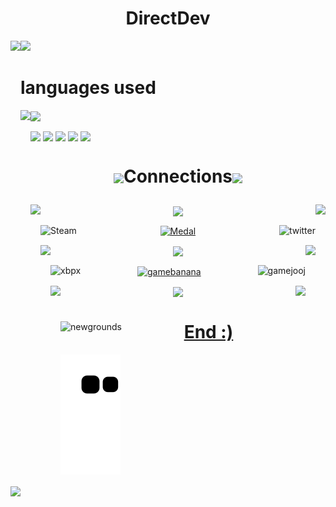 #  <h1 align="center"> DirectDev</h1>

<div>
	<body>
  <a href"https://github.com/Directinho/">
<p>
<img height="180cm" weight="50" align="down" src="https://c.tenor.com/T9xkJO7G7poAAAAM/elma-pointing.gif"/> 
<img height="180cm" align="left" src="https://github-readme-stats.vercel.app/api?username=Directinho&show_icons=true&theme=radical&include_all_commits=true&count_private=private"/>
</p>
</div>
<div>
<p>
	
	
</p>	
</div>
<div>
<p>
	
<h1 align="down">languages used</h1>
	
<img height="180" align="center" src="https://media1.giphy.com/media/MOCQX3U6wKPFDPGyoc/giphy.gif?cid=790b76115e940468ded39105be04c454f8e35b883dfa7b68&rid=giphy.gif&ct=g"/>
<img height="160cm" weight="150" align="left" src="https://github-readme-stats.vercel.app/api/top-langs/?username=Directinho&show=langs_count=3"/>

</p>
</div>
</body>


<body>
<div>
<p>	


<img height="100cm" align="center" id="elma3" src="https://i.imgur.com/N3A969j.gif"/>
<img height="100cm" align="center" id="Javascripticon" src="https://i.imgur.com/pSDXRKs.png" onclick=(https://developer.mozilla.org/en-US/docs/Web/JavaScript)/>
<img height="100" align="center" id="PynthonIcon" src="https://i.imgur.com/3xopVhI.png" onclick=(https://www.python.org/psf/)/> 
<img height="100cm" align="center" id="typescript" src="https://i.imgur.com/LHJzvaI.png" onclick=(https://www.typescriptlang.org)/>
<img height="100cm" align="center" id="elma3" src="https://i.imgur.com/N3A969j.gif"/>

</p>
</div>

</body>	
<body>
<div>
<p>


<h1 height="150" align="center"><img height="80cm" align="center" src="https://i.imgur.com/3ykbALG.gif"/>Connections</h><img height="80cm" align="center" src="https://i.imgur.com/3ykbALG.gif"/>

</p>
</div>
<p align="center">
<img height="140cm" align="left" id"Steam" src="https://i.imgur.com/trn2Gyb.png"/>
<img height="140cm" align="center" id"Xbox" src="https://i.imgur.com/JuFWG8m.png"/>
<img height="120cm" align="right" id="Twitter" src="https://i.imgur.com/qCNG93Z.png"/> 

</p>
<p align="center">
</a>
<a href="https://steamcommunity.com/id/AqueleDirect/"target="_blank"><img alt="Steam" height="18cm" weight="18cm" align="left" src="https://img.shields.io/website?down_color=blue&down_message=Steam&label=%E3%8B%94%20O%20DIRECT%20DO%20MATO%20%E3%83%84%20&logo=Steam&style=for-the-badge&up_color=blue&up_message=Steam&url=https%3A%2F%2Fsteamcommunity.com%2Fid%2FAqueleDirect%2F">
<a href="https://medal.tv/pt/u/Tio%20Direct%E3%83%84?invite=ur-MSxWMUMsMzA4NTMzNzks"><img height="18cm" alt="Medal" align="center"src="https://img.shields.io/website?down_color=yellow&down_message=Medal&label=Tio%20Direct%E3%83%84&up_color=yellow&up_message=Medal&url=https%3A%2F%2Fmedal.tv%2Fpt%2Fu%2FTio%2520Direct%25E3%2583%2584%3Finvite%3Dur-MSxoV2QsMzA4NTMzNzks">
<a href="https://twitter.com/Odirect6"><img height="18cm" alt="twitter" align="right"src="https://img.shields.io/website?down_color=blue&down_message=Twitter&label=%40Odirect6&logo=twitter&style=social&up_color=blue&up_message=%40Odirect6&url=https%3A%2F%2FTwitter%2F%40Odirect6"/>
</p>
<p align="center">
<img height="140cm" align="left" id"Medal" src="https://i.imgur.com/wS8Ekmn.png"/>
<img height="140cm" align="center" id"GameBanana" src="https://i.imgur.com/Uj3fGeC.png"/>
<img height="140cm" align="right" id="Gamejolt" src="https://i.imgur.com/fIYdmV9.png"/>
</p>
<p align="center">
<a href="https://account.xbox.com/pt-br/profile?gamertag=DirectCartoon76"><img height="18cm" alt="xbpx" align="left" src="https://img.shields.io/website?down_color=light&down_message=Xbox%20Profile&label=Odirect6&logo=Xbox&logoColor=green&up_color=green&up_message=Xbox&url=https%3A%2F%2Faccount.xbox.com%2Fpt-br%2Fprofile%3Fgamertag%3DDirectCartoon76">
<a href="https://gamebanana.com/members/1799308"><img height="18cm" alt="gamebanana" align="center" src="https://img.shields.io/website?down_color=yellow&down_message=GameBanana&label=Tio%20Direct%E3%83%84&up_color=yellow&up_message=GameBanana&url=https%3A%2F%2Fgamebanana.com%2Fmembers%2F1799308">
<a href="https://gamejolt.com/@TioDirect"><img height="18cm" alt="gamejooj" align="right" src="https://img.shields.io/website?down_color=green&down_message=GameJolt&label=%40TioDirect&logo=GameJolt&style=plastic&up_message=GameJolt&url=https%3A%2F%2Fgamejolt.com%2F%40TioDirect">
</p>
<p align="center">
<img height="140cm" align="left" id="Newgrounds" src="https://i.imgur.com/onYM3YN.png"/> 
<img height="140cm" align="center" id="itch" src="https://i.imgur.com/VYrs3HB.png"/> 
<img height="140cm" align="right" id="igdb" src="https://i.imgur.com/XfwLApK.png"/> 
</p>
	</div>
	<div>
<p align="center">
<a href="https://tiodirect.newgrounds.com"><img height="18cm" alt="newgrounds" align="left" src="https://img.shields.io/website?down_color=lightyellow&label=TioDirect&logo=firefox&logoColor=yellow&style=plastic&up_color=yellow&up_message=Newgrounds%20Profile&url=https%3A%2F%2Ftiodirect.newgrounds.com">

<div>
<p>
<h1 align="center">End :)</h1 align="down">		
	
	
![Snake animation](https://github.com/Directinho/DirectDev/blob/output/github-contribution-grid-snake.svg)
	
<img height="200cm" align="center" src="https://i.imgur.com/s82OT10.gif"/>

</p>
</div>
</body>
</div>
